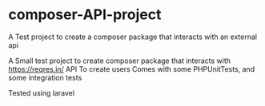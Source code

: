 # composer-API-project
A Test project to create a composer package that interacts with an external api


A Small test project to create composer package that interacts with https://reqres.in/ API To create users
Comes with some PHPUnitTests, and some integration tests

Tested using laravel
